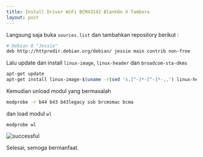 ```yaml
---
title: Install Driver WiFi BCM43142 BlankOn X Tambora
layout: post
---
```


Langsung saja buka `sources.list` dan tambahkan repository berikut :

```bash
# Debian 8 "Jessie"
deb http://httpredir.debian.org/debian/ jessie main contrib non-free
```

Lalu update dan install `linux-image`, `linux-header` dan `broadcom-sta-dkms`

```bash
apt-get update
apt-get install linux-image-$(uname -r|sed 's,[^-]*-[^-]*-,,') linux-headers-$(uname -r|sed 's,[^-]*-[^-]*-,,') broadcom-sta-dkms
```

Kemudian unload modul yang bermasalah

```bash
modprobe -r b44 b43 b43legacy ssb brcmsmac bcma
```

dan load modul `wl`

```
modprobe wl
```

![successful](https://gh.iqbal.id/blog/img/wlan.png)

Selesai, semoga bermanfaat.
